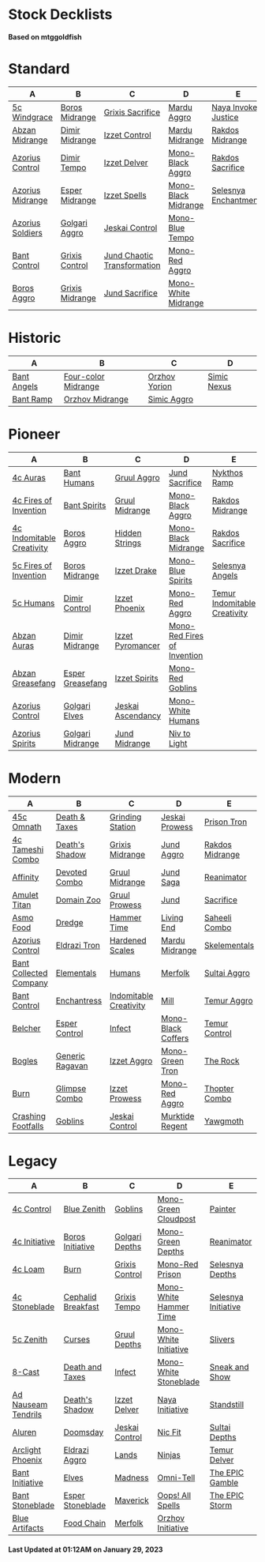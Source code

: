 # Stock Decklists
#### Based on mtggoldfish


# Standard

|                                 A                                  |                                B                                 |                                            C                                             |                                    D                                     |                                      E                                       |
|--------------------------------------------------------------------|------------------------------------------------------------------|------------------------------------------------------------------------------------------|--------------------------------------------------------------------------|------------------------------------------------------------------------------|
|[5c Windgrace](./mtggoldfish/Standard/decks/5c_Windgrace.md)        |[Boros Midrange](./mtggoldfish/Standard/decks/Boros_Midrange.md)  |[Grixis Sacrifice](./mtggoldfish/Standard/decks/Grixis_Sacrifice.md)                      |[Mardu Aggro](./mtggoldfish/Standard/decks/Mardu_Aggro.md)                |[Naya Invoke Justice](./mtggoldfish/Standard/decks/Naya_Invoke_Justice.md)    |
|[Abzan Midrange](./mtggoldfish/Standard/decks/Abzan_Midrange.md)    |[Dimir Midrange](./mtggoldfish/Standard/decks/Dimir_Midrange.md)  |[Izzet Control](./mtggoldfish/Standard/decks/Izzet_Control.md)                            |[Mardu Midrange](./mtggoldfish/Standard/decks/Mardu_Midrange.md)          |[Rakdos Midrange](./mtggoldfish/Standard/decks/Rakdos_Midrange.md)            |
|[Azorius Control](./mtggoldfish/Standard/decks/Azorius_Control.md)  |[Dimir Tempo](./mtggoldfish/Standard/decks/Dimir_Tempo.md)        |[Izzet Delver](./mtggoldfish/Standard/decks/Izzet_Delver.md)                              |[Mono-Black Aggro](./mtggoldfish/Standard/decks/Mono-Black_Aggro.md)      |[Rakdos Sacrifice](./mtggoldfish/Standard/decks/Rakdos_Sacrifice.md)          |
|[Azorius Midrange](./mtggoldfish/Standard/decks/Azorius_Midrange.md)|[Esper Midrange](./mtggoldfish/Standard/decks/Esper_Midrange.md)  |[Izzet Spells](./mtggoldfish/Standard/decks/Izzet_Spells.md)                              |[Mono-Black Midrange](./mtggoldfish/Standard/decks/Mono-Black_Midrange.md)|[Selesnya Enchantments](./mtggoldfish/Standard/decks/Selesnya_Enchantments.md)|
|[Azorius Soldiers](./mtggoldfish/Standard/decks/Azorius_Soldiers.md)|[Golgari Aggro](./mtggoldfish/Standard/decks/Golgari_Aggro.md)    |[Jeskai Control](./mtggoldfish/Standard/decks/Jeskai_Control.md)                          |[Mono-Blue Tempo](./mtggoldfish/Standard/decks/Mono-Blue_Tempo.md)        |                                                                              |
|[Bant Control](./mtggoldfish/Standard/decks/Bant_Control.md)        |[Grixis Control](./mtggoldfish/Standard/decks/Grixis_Control.md)  |[Jund Chaotic Transformation](./mtggoldfish/Standard/decks/Jund_Chaotic_Transformation.md)|[Mono-Red Aggro](./mtggoldfish/Standard/decks/Mono-Red_Aggro.md)          |                                                                              |
|[Boros Aggro](./mtggoldfish/Standard/decks/Boros_Aggro.md)          |[Grixis Midrange](./mtggoldfish/Standard/decks/Grixis_Midrange.md)|[Jund Sacrifice](./mtggoldfish/Standard/decks/Jund_Sacrifice.md)                          |[Mono-White Midrange](./mtggoldfish/Standard/decks/Mono-White_Midrange.md)|                                                                              |


# Historic

|                            A                             |                                    B                                     |                              C                               |                            D                             |
|----------------------------------------------------------|--------------------------------------------------------------------------|--------------------------------------------------------------|----------------------------------------------------------|
|[Bant Angels](./mtggoldfish/Historic/decks/Bant_Angels.md)|[Four-color Midrange](./mtggoldfish/Historic/decks/Four-color_Midrange.md)|[Orzhov Yorion](./mtggoldfish/Historic/decks/Orzhov_Yorion.md)|[Simic Nexus](./mtggoldfish/Historic/decks/Simic_Nexus.md)|
|[Bant Ramp](./mtggoldfish/Historic/decks/Bant_Ramp.md)    |[Orzhov Midrange](./mtggoldfish/Historic/decks/Orzhov_Midrange.md)        |[Simic Aggro](./mtggoldfish/Historic/decks/Simic_Aggro.md)    |                                                          |


# Pioneer

|                                          A                                          |                                 B                                 |                                  C                                  |                                            D                                            |                                             E                                             |
|-------------------------------------------------------------------------------------|-------------------------------------------------------------------|---------------------------------------------------------------------|-----------------------------------------------------------------------------------------|-------------------------------------------------------------------------------------------|
|[4c Auras](./mtggoldfish/Pioneer/decks/4c_Auras.md)                                  |[Bant Humans](./mtggoldfish/Pioneer/decks/Bant_Humans.md)          |[Gruul Aggro](./mtggoldfish/Pioneer/decks/Gruul_Aggro.md)            |[Jund Sacrifice](./mtggoldfish/Pioneer/decks/Jund_Sacrifice.md)                          |[Nykthos Ramp](./mtggoldfish/Pioneer/decks/Nykthos_Ramp.md)                                |
|[4c Fires of Invention](./mtggoldfish/Pioneer/decks/4c_Fires_of_Invention.md)        |[Bant Spirits](./mtggoldfish/Pioneer/decks/Bant_Spirits.md)        |[Gruul Midrange](./mtggoldfish/Pioneer/decks/Gruul_Midrange.md)      |[Mono-Black Aggro](./mtggoldfish/Pioneer/decks/Mono-Black_Aggro.md)                      |[Rakdos Midrange](./mtggoldfish/Pioneer/decks/Rakdos_Midrange.md)                          |
|[4c Indomitable Creativity](./mtggoldfish/Pioneer/decks/4c_Indomitable_Creativity.md)|[Boros Aggro](./mtggoldfish/Pioneer/decks/Boros_Aggro.md)          |[Hidden Strings](./mtggoldfish/Pioneer/decks/Hidden_Strings.md)      |[Mono-Black Midrange](./mtggoldfish/Pioneer/decks/Mono-Black_Midrange.md)                |[Rakdos Sacrifice](./mtggoldfish/Pioneer/decks/Rakdos_Sacrifice.md)                        |
|[5c Fires of Invention](./mtggoldfish/Pioneer/decks/5c_Fires_of_Invention.md)        |[Boros Midrange](./mtggoldfish/Pioneer/decks/Boros_Midrange.md)    |[Izzet Drake](./mtggoldfish/Pioneer/decks/Izzet_Drake.md)            |[Mono-Blue Spirits](./mtggoldfish/Pioneer/decks/Mono-Blue_Spirits.md)                    |[Selesnya Angels](./mtggoldfish/Pioneer/decks/Selesnya_Angels.md)                          |
|[5c Humans](./mtggoldfish/Pioneer/decks/5c_Humans.md)                                |[Dimir Control](./mtggoldfish/Pioneer/decks/Dimir_Control.md)      |[Izzet Phoenix](./mtggoldfish/Pioneer/decks/Izzet_Phoenix.md)        |[Mono-Red Aggro](./mtggoldfish/Pioneer/decks/Mono-Red_Aggro.md)                          |[Temur Indomitable Creativity](./mtggoldfish/Pioneer/decks/Temur_Indomitable_Creativity.md)|
|[Abzan Auras](./mtggoldfish/Pioneer/decks/Abzan_Auras.md)                            |[Dimir Midrange](./mtggoldfish/Pioneer/decks/Dimir_Midrange.md)    |[Izzet Pyromancer](./mtggoldfish/Pioneer/decks/Izzet_Pyromancer.md)  |[Mono-Red Fires of Invention](./mtggoldfish/Pioneer/decks/Mono-Red_Fires_of_Invention.md)|                                                                                           |
|[Abzan Greasefang](./mtggoldfish/Pioneer/decks/Abzan_Greasefang.md)                  |[Esper Greasefang](./mtggoldfish/Pioneer/decks/Esper_Greasefang.md)|[Izzet Spirits](./mtggoldfish/Pioneer/decks/Izzet_Spirits.md)        |[Mono-Red Goblins](./mtggoldfish/Pioneer/decks/Mono-Red_Goblins.md)                      |                                                                                           |
|[Azorius Control](./mtggoldfish/Pioneer/decks/Azorius_Control.md)                    |[Golgari Elves](./mtggoldfish/Pioneer/decks/Golgari_Elves.md)      |[Jeskai Ascendancy](./mtggoldfish/Pioneer/decks/Jeskai_Ascendancy.md)|[Mono-White Humans](./mtggoldfish/Pioneer/decks/Mono-White_Humans.md)                    |                                                                                           |
|[Azorius Spirits](./mtggoldfish/Pioneer/decks/Azorius_Spirits.md)                    |[Golgari Midrange](./mtggoldfish/Pioneer/decks/Golgari_Midrange.md)|[Jund Midrange](./mtggoldfish/Pioneer/decks/Jund_Midrange.md)        |[Niv to Light](./mtggoldfish/Pioneer/decks/Niv_to_Light.md)                              |                                                                                           |


# Modern

|                                      A                                       |                               B                                |                                      C                                       |                                  D                                   |                               E                                |
|------------------------------------------------------------------------------|----------------------------------------------------------------|------------------------------------------------------------------------------|----------------------------------------------------------------------|----------------------------------------------------------------|
|[45c Omnath](./mtggoldfish/Modern/decks/45c_Omnath.md)                        |[Death & Taxes](./mtggoldfish/Modern/decks/Death_&_Taxes.md)    |[Grinding Station](./mtggoldfish/Modern/decks/Grinding_Station.md)            |[Jeskai Prowess](./mtggoldfish/Modern/decks/Jeskai_Prowess.md)        |[Prison Tron](./mtggoldfish/Modern/decks/Prison_Tron.md)        |
|[4c Tameshi Combo](./mtggoldfish/Modern/decks/4c_Tameshi_Combo.md)            |[Death's Shadow](./mtggoldfish/Modern/decks/Death's_Shadow.md)  |[Grixis Midrange](./mtggoldfish/Modern/decks/Grixis_Midrange.md)              |[Jund Aggro](./mtggoldfish/Modern/decks/Jund_Aggro.md)                |[Rakdos Midrange](./mtggoldfish/Modern/decks/Rakdos_Midrange.md)|
|[Affinity](./mtggoldfish/Modern/decks/Affinity.md)                            |[Devoted Combo](./mtggoldfish/Modern/decks/Devoted_Combo.md)    |[Gruul Midrange](./mtggoldfish/Modern/decks/Gruul_Midrange.md)                |[Jund Saga](./mtggoldfish/Modern/decks/Jund_Saga.md)                  |[Reanimator](./mtggoldfish/Modern/decks/Reanimator.md)          |
|[Amulet Titan](./mtggoldfish/Modern/decks/Amulet_Titan.md)                    |[Domain Zoo](./mtggoldfish/Modern/decks/Domain_Zoo.md)          |[Gruul Prowess](./mtggoldfish/Modern/decks/Gruul_Prowess.md)                  |[Jund](./mtggoldfish/Modern/decks/Jund.md)                            |[Sacrifice](./mtggoldfish/Modern/decks/Sacrifice.md)            |
|[Asmo Food](./mtggoldfish/Modern/decks/Asmo_Food.md)                          |[Dredge](./mtggoldfish/Modern/decks/Dredge.md)                  |[Hammer Time](./mtggoldfish/Modern/decks/Hammer_Time.md)                      |[Living End](./mtggoldfish/Modern/decks/Living_End.md)                |[Saheeli Combo](./mtggoldfish/Modern/decks/Saheeli_Combo.md)    |
|[Azorius Control](./mtggoldfish/Modern/decks/Azorius_Control.md)              |[Eldrazi Tron](./mtggoldfish/Modern/decks/Eldrazi_Tron.md)      |[Hardened Scales](./mtggoldfish/Modern/decks/Hardened_Scales.md)              |[Mardu Midrange](./mtggoldfish/Modern/decks/Mardu_Midrange.md)        |[Skelementals](./mtggoldfish/Modern/decks/Skelementals.md)      |
|[Bant Collected Company](./mtggoldfish/Modern/decks/Bant_Collected_Company.md)|[Elementals](./mtggoldfish/Modern/decks/Elementals.md)          |[Humans](./mtggoldfish/Modern/decks/Humans.md)                                |[Merfolk](./mtggoldfish/Modern/decks/Merfolk.md)                      |[Sultai Aggro](./mtggoldfish/Modern/decks/Sultai_Aggro.md)      |
|[Bant Control](./mtggoldfish/Modern/decks/Bant_Control.md)                    |[Enchantress](./mtggoldfish/Modern/decks/Enchantress.md)        |[Indomitable Creativity](./mtggoldfish/Modern/decks/Indomitable_Creativity.md)|[Mill](./mtggoldfish/Modern/decks/Mill.md)                            |[Temur Aggro](./mtggoldfish/Modern/decks/Temur_Aggro.md)        |
|[Belcher](./mtggoldfish/Modern/decks/Belcher.md)                              |[Esper Control](./mtggoldfish/Modern/decks/Esper_Control.md)    |[Infect](./mtggoldfish/Modern/decks/Infect.md)                                |[Mono-Black Coffers](./mtggoldfish/Modern/decks/Mono-Black_Coffers.md)|[Temur Control](./mtggoldfish/Modern/decks/Temur_Control.md)    |
|[Bogles](./mtggoldfish/Modern/decks/Bogles.md)                                |[Generic Ragavan](./mtggoldfish/Modern/decks/Generic_Ragavan.md)|[Izzet Aggro](./mtggoldfish/Modern/decks/Izzet_Aggro.md)                      |[Mono-Green Tron](./mtggoldfish/Modern/decks/Mono-Green_Tron.md)      |[The Rock](./mtggoldfish/Modern/decks/The_Rock.md)              |
|[Burn](./mtggoldfish/Modern/decks/Burn.md)                                    |[Glimpse Combo](./mtggoldfish/Modern/decks/Glimpse_Combo.md)    |[Izzet Prowess](./mtggoldfish/Modern/decks/Izzet_Prowess.md)                  |[Mono-Red Aggro](./mtggoldfish/Modern/decks/Mono-Red_Aggro.md)        |[Thopter Combo](./mtggoldfish/Modern/decks/Thopter_Combo.md)    |
|[Crashing Footfalls](./mtggoldfish/Modern/decks/Crashing_Footfalls.md)        |[Goblins](./mtggoldfish/Modern/decks/Goblins.md)                |[Jeskai Control](./mtggoldfish/Modern/decks/Jeskai_Control.md)                |[Murktide Regent](./mtggoldfish/Modern/decks/Murktide_Regent.md)      |[Yawgmoth](./mtggoldfish/Modern/decks/Yawgmoth.md)              |


# Legacy

|                                   A                                    |                                  B                                   |                              C                               |                                      D                                       |                                   E                                    |
|------------------------------------------------------------------------|----------------------------------------------------------------------|--------------------------------------------------------------|------------------------------------------------------------------------------|------------------------------------------------------------------------|
|[4c Control](./mtggoldfish/Legacy/decks/4c_Control.md)                  |[Blue Zenith](./mtggoldfish/Legacy/decks/Blue_Zenith.md)              |[Goblins](./mtggoldfish/Legacy/decks/Goblins.md)              |[Mono-Green Cloudpost](./mtggoldfish/Legacy/decks/Mono-Green_Cloudpost.md)    |[Painter](./mtggoldfish/Legacy/decks/Painter.md)                        |
|[4c Initiative](./mtggoldfish/Legacy/decks/4c_Initiative.md)            |[Boros Initiative](./mtggoldfish/Legacy/decks/Boros_Initiative.md)    |[Golgari Depths](./mtggoldfish/Legacy/decks/Golgari_Depths.md)|[Mono-Green Depths](./mtggoldfish/Legacy/decks/Mono-Green_Depths.md)          |[Reanimator](./mtggoldfish/Legacy/decks/Reanimator.md)                  |
|[4c Loam](./mtggoldfish/Legacy/decks/4c_Loam.md)                        |[Burn](./mtggoldfish/Legacy/decks/Burn.md)                            |[Grixis Control](./mtggoldfish/Legacy/decks/Grixis_Control.md)|[Mono-Red Prison](./mtggoldfish/Legacy/decks/Mono-Red_Prison.md)              |[Selesnya Depths](./mtggoldfish/Legacy/decks/Selesnya_Depths.md)        |
|[4c Stoneblade](./mtggoldfish/Legacy/decks/4c_Stoneblade.md)            |[Cephalid Breakfast](./mtggoldfish/Legacy/decks/Cephalid_Breakfast.md)|[Grixis Tempo](./mtggoldfish/Legacy/decks/Grixis_Tempo.md)    |[Mono-White Hammer Time](./mtggoldfish/Legacy/decks/Mono-White_Hammer_Time.md)|[Selesnya Initiative](./mtggoldfish/Legacy/decks/Selesnya_Initiative.md)|
|[5c Zenith](./mtggoldfish/Legacy/decks/5c_Zenith.md)                    |[Curses](./mtggoldfish/Legacy/decks/Curses.md)                        |[Gruul Depths](./mtggoldfish/Legacy/decks/Gruul_Depths.md)    |[Mono-White Initiative](./mtggoldfish/Legacy/decks/Mono-White_Initiative.md)  |[Slivers](./mtggoldfish/Legacy/decks/Slivers.md)                        |
|[8-Cast](./mtggoldfish/Legacy/decks/8-Cast.md)                          |[Death and Taxes](./mtggoldfish/Legacy/decks/Death_and_Taxes.md)      |[Infect](./mtggoldfish/Legacy/decks/Infect.md)                |[Mono-White Stoneblade](./mtggoldfish/Legacy/decks/Mono-White_Stoneblade.md)  |[Sneak and Show](./mtggoldfish/Legacy/decks/Sneak_and_Show.md)          |
|[Ad Nauseam Tendrils](./mtggoldfish/Legacy/decks/Ad_Nauseam_Tendrils.md)|[Death's Shadow](./mtggoldfish/Legacy/decks/Death's_Shadow.md)        |[Izzet Delver](./mtggoldfish/Legacy/decks/Izzet_Delver.md)    |[Naya Initiative](./mtggoldfish/Legacy/decks/Naya_Initiative.md)              |[Standstill](./mtggoldfish/Legacy/decks/Standstill.md)                  |
|[Aluren](./mtggoldfish/Legacy/decks/Aluren.md)                          |[Doomsday](./mtggoldfish/Legacy/decks/Doomsday.md)                    |[Jeskai Control](./mtggoldfish/Legacy/decks/Jeskai_Control.md)|[Nic Fit](./mtggoldfish/Legacy/decks/Nic_Fit.md)                              |[Sultai Depths](./mtggoldfish/Legacy/decks/Sultai_Depths.md)            |
|[Arclight Phoenix](./mtggoldfish/Legacy/decks/Arclight_Phoenix.md)      |[Eldrazi Aggro](./mtggoldfish/Legacy/decks/Eldrazi_Aggro.md)          |[Lands](./mtggoldfish/Legacy/decks/Lands.md)                  |[Ninjas](./mtggoldfish/Legacy/decks/Ninjas.md)                                |[Temur Delver](./mtggoldfish/Legacy/decks/Temur_Delver.md)              |
|[Bant Initiative](./mtggoldfish/Legacy/decks/Bant_Initiative.md)        |[Elves](./mtggoldfish/Legacy/decks/Elves.md)                          |[Madness](./mtggoldfish/Legacy/decks/Madness.md)              |[Omni-Tell](./mtggoldfish/Legacy/decks/Omni-Tell.md)                          |[The EPIC Gamble](./mtggoldfish/Legacy/decks/The_EPIC_Gamble.md)        |
|[Bant Stoneblade](./mtggoldfish/Legacy/decks/Bant_Stoneblade.md)        |[Esper Stoneblade](./mtggoldfish/Legacy/decks/Esper_Stoneblade.md)    |[Maverick](./mtggoldfish/Legacy/decks/Maverick.md)            |[Oops! All Spells](./mtggoldfish/Legacy/decks/Oops!_All_Spells.md)            |[The EPIC Storm](./mtggoldfish/Legacy/decks/The_EPIC_Storm.md)          |
|[Blue Artifacts](./mtggoldfish/Legacy/decks/Blue_Artifacts.md)          |[Food Chain](./mtggoldfish/Legacy/decks/Food_Chain.md)                |[Merfolk](./mtggoldfish/Legacy/decks/Merfolk.md)              |[Orzhov Initiative](./mtggoldfish/Legacy/decks/Orzhov_Initiative.md)          |                                                                        |



#### Last Updated at 01:12AM on January 29, 2023